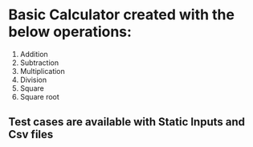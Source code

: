 # Basic Calculator created with the below operations:
1. Addition
2. Subtraction
3. Multiplication
4. Division
5. Square
6. Square root

## Test cases are available with Static Inputs and Csv files
